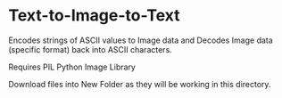 # Text-to-Image-to-Text
Encodes strings of ASCII values to Image data and Decodes Image data (specific format) back into ASCII characters.

Requires PIL Python Image Library

Download files into New Folder as they will be working in this directory.
